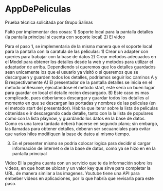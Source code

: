 # AppDePeliculas
Prueba técnica solicitada por Grupo Salinas

Faltó por implementar dos cosas:
    1) Soporte local para la pantalla detalles (la pantalla principal si cuenta con soporte local)
    2) El video
    
Para el paso 1, se implementaria de la misma manera que el soporte local para la pantalla con la caratula de las peliculas:
    1) Crear un adapter con queries para trabajar con la base de datos
    2) Crear metodos adecuados en el Model para obtener los detalles desde la web y metodos para utilizar el adaptador de arriba.
  Dependiendo si queremos que los detalles guardados sean unicamente los que el usuario ya visitó o si queremos que se descarguen
  y guarden todos los detalles, podriamos seguir loc caminos A y B respectivamente
    A) El presentador de la pantalla detalles se inicia en el metodo onResume, ejecutandose el metodo start, este sería un buen lugar
       para guardar en local el detalle recien descargado.
    B) Este caso es mas complicado, pues deberíamos descargar y guardar todos los detalles al momento en que se descargan las portadas
       y nombres de las peliculas (en el metodo start del presentador). Habría que iterar sobre la lista de peliculas obtenidas e ir
       descargando cada detalle, tanto con la la lista de populares como con la lista playnow, y guardando los datos en la base de datos.
       Como es una tarea tardada deberá hacerse en segundo plano; sin embargo, las llamadas para obtener detalles, deberan ser secuanciales
       para evitar que varios hilos modifiquen la base de datos al mismo tiempo.
       
  3) En el presenter mismo se podria colocar logica para decidir si cargar información de internet o de la base de datos, como ya se hizo en
     en la pantalla principal
     
 Video
    El la pagina cuanta con un servicio que te da información sobre los videos, en que host se ubican y un valor key que sirve
    para completar la URL, de manera similar a las imagenes. Youtube tiene una API para embeber videos en aplicaciones, por lo
    que habría que revisarla para este paso.
